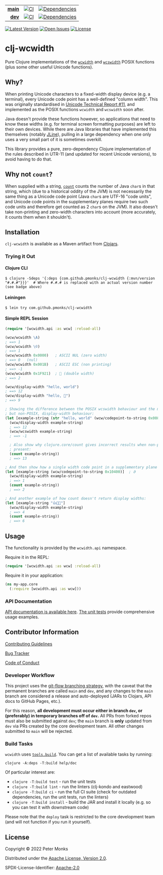 | | | |
|---:|:---:|:---:|
| [**main**](https://github.com/pmonks/clj-wcwidth/tree/main) | [![CI](https://github.com/pmonks/clj-wcwidth/workflows/CI/badge.svg?branch=main)](https://github.com/pmonks/clj-wcwidth/actions?query=workflow%3ACI+branch%3Amain) | [![Dependencies](https://github.com/pmonks/clj-wcwidth/workflows/dependencies/badge.svg?branch=main)](https://github.com/pmonks/clj-wcwidth/actions?query=workflow%3Adependencies+branch%3Amain) |
| [**dev**](https://github.com/pmonks/clj-wcwidth/tree/dev) | [![CI](https://github.com/pmonks/clj-wcwidth/workflows/CI/badge.svg?branch=dev)](https://github.com/pmonks/clj-wcwidth/actions?query=workflow%3ACI+branch%3Adev) | [![Dependencies](https://github.com/pmonks/clj-wcwidth/workflows/dependencies/badge.svg?branch=dev)](https://github.com/pmonks/clj-wcwidth/actions?query=workflow%3Adependencies+branch%3Adev) |

[![Latest Version](https://img.shields.io/clojars/v/com.github.pmonks/clj-wcwidth)](https://clojars.org/com.github.pmonks/clj-wcwidth/) [![Open Issues](https://img.shields.io/github/issues/pmonks/clj-wcwidth.svg)](https://github.com/pmonks/clj-wcwidth/issues) [![License](https://img.shields.io/github/license/pmonks/clj-wcwidth.svg)](https://github.com/pmonks/clj-wcwidth/blob/main/LICENSE)

# clj-wcwidth

Pure Clojure implementations of the [`wcwidth`](https://man7.org/linux/man-pages/man3/wcwidth.3.html) and [`wcswidth`](https://man7.org/linux/man-pages/man3/wcswidth.3.html) POSIX functions (plus some other useful Unicode functions).

## Why?

When printing Unicode characters to a fixed-width display device (e.g. a terminal), every Unicode code point has a well-defined "column width".  This was originally standardised in [Unicode Technical Report #11](https://unicode.org/reports/tr11-5/), and implemented as the POSIX functions `wcwidth` and `wcswidth` soon after.

Java doesn't provide these functions however, so applications that need to know these widths (e.g. for terminal screen formatting purposes) are left to their own devices.  While there are Java libraries that have implemented this themselves (notably [JLine](https://github.com/jline/jline3/blob/master/terminal/src/main/java/org/jline/utils/WCWidth.java)), pulling in a large dependency when one only uses a very small part of it is sometimes overkill.

This library provides a pure, zero-dependency Clojure implementation of the rules described in UTR-11 (and updated for recent Unicode versions), to avoid having to do that.

## Why not `count`?

When supplied with a string, [`count`](https://clojuredocs.org/clojure.core/count) counts the number of Java `char`s in that string, which (due to a historical oddity of the JVM) is not necessarily the same thing as a Unicode code point (Java `char`s are UTF-16 "code units", and Unicode code points in the supplementary planes require two such code units and therefore get counted as 2 `char`s on the JVM).  It also doesn't take non-printing and zero-width characters into account (more accurately, it counts them when it shouldn't).

## Installation

`clj-wcwidth` is available as a Maven artifact from [Clojars](https://clojars.org/com.github.pmonks/clj-wcwidth).

### Trying it Out

#### Clojure CLI

```shell
$ clojure -Sdeps '{:deps {com.github.pmonks/clj-wcwidth {:mvn/version "#.#.#"}}}'  # Where #.#.# is replaced with an actual version number (see badge above)
```

#### Leiningen

```shell
$ lein try com.github.pmonks/clj-wcwidth
```

#### Simple REPL Session

```clojure
(require '[wcwidth.api :as wcw] :reload-all)

(wcw/wcwidth \A)
; ==> 1
(wcw/wcwidth \©)
; ==> 1
(wcw/wcwidth 0x0000)   ; ASCII NUL (zero width)
; ==> 0   (nul)
(wcw/wcwidth 0x001B)   ; ASCII ESC (non printing)
; ==> -1
(wcw/wcwidth 0x1F921)  ; 🤡 (double width)
; ==> 2

(wcw/display-width "hello, world")
; ==> 12
(wcw/display-width "hello, 🤡")
; ==> 9

; Showing the difference between the POSIX wcswidth behaviour and the more useful for Clojure,
; but non-POSIX, display-width behaviour:
(let [example-string (str "hello, world" (wcw/codepoint-to-string 0x0084))]   ; non-printing code point
  (wcw/display-width example-string)
  ; ==> 12
  (wcw/wcswidth example-string)
  ; ==> -1

  ; Also show why clojure.core/count gives incorrect results when non-printing code points are
  ; present:
  (count example-string))
  ; ==> 13

; And then show how a single width code point in a supplementary plane gets miscounted by count:
(let [example-string (wcw/codepoint-to-string 0x10400)]  ; 𐐀
  (wcw/display-width example-string)
  ; ==> 1
  (count example-string))
  ; ==> 2

; And another example of how count doesn't return display widths:
(let [example-string "👍👍🏻"]
  (wcw/display-width example-string)
  ; ==> 4
  (count example-string))
  ; ==> 6
```

## Usage

The functionality is provided by the `wcwidth.api` namespace.

Require it in the REPL:

```clojure
(require '[wcwidth.api :as wcw] :reload-all)
```

Require it in your application:

```clojure
(ns my-app.core
  (:require [wcwidth.api :as wcw]))
```

### API Documentation

[API documentation is available here](https://pmonks.github.io/clj-wcwidth/).  [The unit tests](https://github.com/pmonks/clj-wcwidth/blob/main/test/wcwidth/api_test.clj) provide comprehensive usage examples.

## Contributor Information

[Contributing Guidelines](https://github.com/pmonks/clj-wcwidth/blob/main/.github/CONTRIBUTING.md)

[Bug Tracker](https://github.com/pmonks/clj-wcwidth/issues)

[Code of Conduct](https://github.com/pmonks/clj-wcwidth/blob/main/.github/CODE_OF_CONDUCT.md)

### Developer Workflow

This project uses the [git-flow branching strategy](https://nvie.com/posts/a-successful-git-branching-model/), with the caveat that the permanent branches are called `main` and `dev`, and any changes to the `main` branch are considered a release and auto-deployed (JARs to Clojars, API docs to GitHub Pages, etc.).

For this reason, **all development must occur either in branch `dev`, or (preferably) in temporary branches off of `dev`.**  All PRs from forked repos must also be submitted against `dev`; the `main` branch is **only** updated from `dev` via PRs created by the core development team.  All other changes submitted to `main` will be rejected.

### Build Tasks

`wcwidth` uses [`tools.build`](https://clojure.org/guides/tools_build). You can get a list of available tasks by running:

```
clojure -A:deps -T:build help/doc
```

Of particular interest are:

* `clojure -T:build test` - run the unit tests
* `clojure -T:build lint` - run the linters (clj-kondo and eastwood)
* `clojure -T:build ci` - run the full CI suite (check for outdated dependencies, run the unit tests, run the linters)
* `clojure -T:build install` - build the JAR and install it locally (e.g. so you can test it with downstream code)

Please note that the `deploy` task is restricted to the core development team (and will not function if you run it yourself).

## License

Copyright © 2022 Peter Monks

Distributed under the [Apache License, Version 2.0](http://www.apache.org/licenses/LICENSE-2.0).

SPDX-License-Identifier: [Apache-2.0](https://spdx.org/licenses/Apache-2.0)
